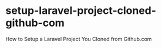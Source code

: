 # setup-laravel-project-cloned-github-com
How to Setup a Laravel Project You Cloned from Github.com
